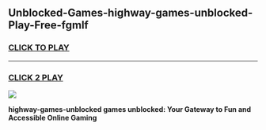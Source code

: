 
## Unblocked-Games-highway-games-unblocked-Play-Free-fgmlf
<h3>
<a href="https://premium76.site?title=highway-games-unblocked&ref=22A">CLICK TO PLAY</a></h3>
<hr>

<h3>
<a href="https://premium76.site?title=highway-games-unblocked&ref=22A">CLICK 2 PLAY</a>
  
</h3>

<a href="https://premium76.site?title=highway-games-unblocked&ref=22A"><img src="https://clearcache.store/games.png"></a>


**highway-games-unblocked games unblocked: Your Gateway to Fun and Accessible Online Gaming**
